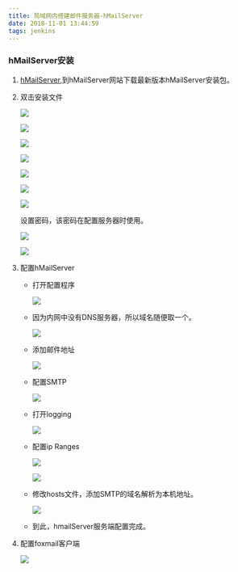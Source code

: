 ```yaml
---
title: 局域网内搭建邮件服务器-hMailServer
date: 2018-11-01 13:44:59
tags: jenkins
---
```


### hMailServer安装

1. [hMailServer](https://www.hmailserver.com/),到hMailServer网站下载最新版本hMailServer安装包。

2. 双击安装文件

   ![](http://ow83fnk93.bkt.clouddn.com/20181101135057.png)

   ![](http://ow83fnk93.bkt.clouddn.com/20181101135255.png)

   ![](http://ow83fnk93.bkt.clouddn.com/20181101135402.png)

   ![](http://ow83fnk93.bkt.clouddn.com/20181101135510.png)

   ![](http://ow83fnk93.bkt.clouddn.com/20181101135557.png)

   ![](http://ow83fnk93.bkt.clouddn.com/20181101135913.png)

   ![](http://ow83fnk93.bkt.clouddn.com/20181101135944.png)

   设置密码，该密码在配置服务器时使用。

   ![](http://ow83fnk93.bkt.clouddn.com/20181101140101.png)

   ![](http://ow83fnk93.bkt.clouddn.com/20181101140136.png)

3. 配置hMailServer

   * 打开配置程序

     ![](http://ow83fnk93.bkt.clouddn.com/20181101140316.png)

   * 因为内网中没有DNS服务器，所以域名随便取一个。

     ![](http://ow83fnk93.bkt.clouddn.com/20181101140918.png)

   * 添加邮件地址

     ![](http://ow83fnk93.bkt.clouddn.com/20181101141154.png)

   * 配置SMTP

     ![](http://ow83fnk93.bkt.clouddn.com/20181101141649.png)

   * 打开logging

     ![](http://ow83fnk93.bkt.clouddn.com/20181101141752.png)

   * 配置ip Ranges

     ![](http://ow83fnk93.bkt.clouddn.com/20181101141855.png)

     ![](http://ow83fnk93.bkt.clouddn.com/20181101141949.png)

   * 修改hosts文件，添加SMTP的域名解析为本机地址。

     ![](http://ow83fnk93.bkt.clouddn.com/20181101142158.png)

   * 到此，hmailServer服务端配置完成。

4. 配置foxmail客户端

   ![](http://ow83fnk93.bkt.clouddn.com/20181101142726.png)